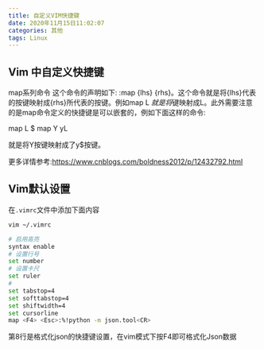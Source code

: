 ```yaml
---
title: 自定义VIM快捷键
date: 2020年11月15日11:02:07
categories: 其他
tags: Linux
---
```


## Vim 中自定义快捷键

map系列命令
这个命令的声明如下: :map {lhs} {rhs}。这个命令就是将{lhs}代表的按键映射成{rhs}所代表的按键。例如map L $就是将$键映射成L。此外需要注意的是map命令定义的快捷键是可以嵌套的，例如下面这样的命令:

map L $
map Y yL

就是将Y按键映射成了y$按键。

更多详情参考:https://www.cnblogs.com/boldness2012/p/12432792.html

## Vim默认设置

在``.vimrc``文件中添加下面内容


```bash
vim ~/.vimrc

# 启用高亮
syntax enable                                                                                                           
# 设置行号
set number
# 设置卡尺
set ruler
# 
set tabstop=4
set softtabstop=4
set shiftwidth=4
set cursorline
map <F4> <Esc>:%!python -m json.tool<CR>
```


第8行是格式化json的快捷键设置，在vim模式下按F4即可格式化Json数据
